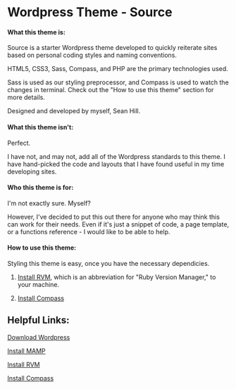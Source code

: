 # Wordpress Theme - Source

#### What this theme is:

Source is a starter Wordpress theme developed to quickly reiterate sites based on personal coding styles and naming conventions.

HTML5, CSS3, Sass, Compass, and PHP are the primary technologies used.

Sass is used as our styling preprocessor, and Compass is used to watch the changes in terminal. Check out the "How to use this theme" section for more details.

Designed and developed by myself, Sean Hill.

#### What this theme isn't:

Perfect.

I have not, and may not, add all of the Wordpress standards to this theme. I have hand-picked the code and layouts that I have found useful in my time developing sites.

#### Who this theme is for:

I'm not exactly sure. Myself?

However, I've decided to put this out there for anyone who may think this can work for their needs. Even if it's just a snippet of code, a page template, or a functions reference - I would like to be able to help.

#### How to use this theme:

Styling this theme is easy, once you have the necessary dependicies.

1. [Install RVM](https://rvm.io/rvm/install), which is an abbreviation for "Ruby Version Manager," to your machine.

2. [Install Compass](http://compass-style.org/install/)

## Helpful Links:

[Download Wordpress](https://wordpress.org/download/)

[Install MAMP](https://www.mamp.info/en/downloads/)

[Install RVM](https://rvm.io/rvm/install)

[Install Compass](http://compass-style.org/install/)